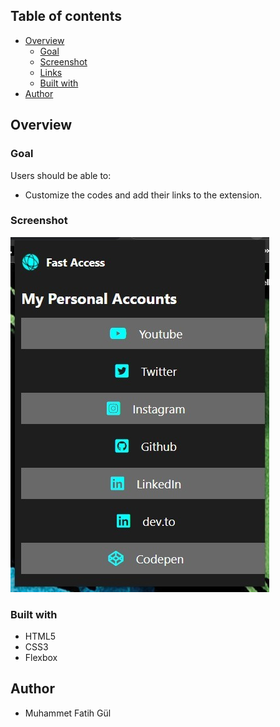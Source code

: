 ## Table of contents

- [Overview](#overview)
  - [Goal](#the-challenge)
  - [Screenshot](#screenshot)
  - [Links](#links)
  - [Built with](#built-with)
- [Author](#author)

## Overview

### Goal

Users should be able to:

- Customize the codes and add their links to the extension.

### Screenshot

![](./screenshot.png)

### Built with

- HTML5
- CSS3
- Flexbox

## Author

- Muhammet Fatih Gül